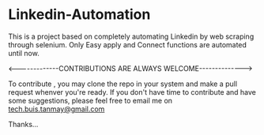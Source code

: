 # Linkedin-Automation
This is a project based on completely automating Linkedin by web scraping through selenium.
Only Easy apply and Connect functions are automated until now.


<-------------CONTRIBUTIONS ARE ALWAYS WELCOME-------------->



To contribute , you may clone the repo in your system and make a pull request whenver you're ready. 
If you don't have time to contribute and have some suggestions, please feel free to email me on tech.buis.tanmay@gmail.com

Thanks...
